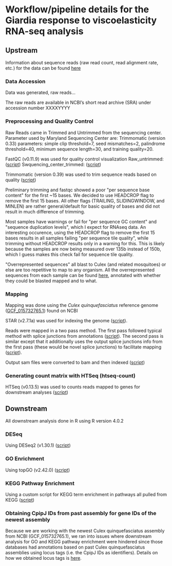 # Workflow/pipeline details for the Giardia response to viscoelasticity RNA-seq analysis

## Upstream 
Information about sequence reads (raw read count, read alignment rate, etc.) for the data can be found [here](https://docs.google.com/spreadsheets/d/1y15EVJ7VUNeKWtLNaBUMJ1zZaR_LLv7YgWeYWtGrIpI/edit?usp=sharing)

### Data Accession
Data was generated, raw reads...

The raw reads are available in NCBI’s short read archive (SRA) under accession number XXXXYYYY

### Preprocessing and Quality Control
Raw Reads came in Trimmed and Untrimmed from the sequencing center. Parameter used by Maryland Sequencing Center are: 
Trimmomatic (version 0.33)
parameters: simple clip threshold=7, seed mismatches=2, palindrome threshold=40, minimum sequence length=30, and training quality=20.

FastQC (v0.11.9) was used for quality control visualization
Raw_untrimmed:([script](https://github.com/sl1453/Giardia_mucusRNA_Analysis/blob/main/Upstream/fastqc.SBATCH))
Swquencing_center_trimmed: ([script](https://github.com/sl1453/Giardia_mucusRNA_Analysis/blob/main/Upstream/fastqc_umd_trimmed.SBATCH))

Trimmomatic (version 0.39) was used to trim sequence reads based on quality ([script](https://github.com/sl1453/Giardia_mucusRNA_Analysis/blob/main/Upstream/fastqc.sh))


Preliminary trimming and fastqc showed a poor "per sequence base content" for the first ~15 bases. We decided to use HEADCROP flag to remove the first 15 bases. All other flags (TRAILING, SLIDINGWINDOW, and MINLEN) are rather general/default for basic quality of bases and did not result in much difference of trimming.

Most samples have warnings or fail for "per sequence GC content" and "sequence duplication levels", which I expect for RNAseq data. An interesting occurence, using the HEADCROP flag to remove the first 15 bases results in all samples failing "per sequence tile quality", while trimming without HEADCROP results only in a warning for this. This is likely because the samples are now being measured over 135b instead of 150b, which I guess makes this check fail for sequence tile quality.

"Overrepresented sequences" all blast to Culex (and related mosquitoes) or else are too repetitive to map to any organism. All the overrepresented sequences from each sample can be found [here](https://github.com/srmarzec/Culex_Biting_RNAseq/blob/main/misc/OverrepSequences.txt), annotated with whether they could be blasted mapped and to what.

### Mapping

Mapping was done using the *Culex quinquefasciatus* reference genome ([GCF_015732765.1](https://www.ncbi.nlm.nih.gov/assembly/GCF_015732765.1/)) found on NCBI

STAR (v2.7.1a) was used for indexing the genome ([script](https://github.com/srmarzec/Culex_Biting_RNAseq/blob/main/Upstream/STAR_index.sh)).

Reads were mapped in a two pass method. The first pass followed typical method with splice junctions from annotations ([script](https://github.com/srmarzec/Culex_Biting_RNAseq/blob/main/Upstream/STAR_map.sh)). The second pass is similar except that it additionally uses the output splice junctions info from the first pass (these would be novel splice junctions) to facilitate mapping ([script](https://github.com/srmarzec/Culex_Biting_RNAseq/blob/main/Upstream/STAR_map_twopass.sh)).

Output sam files were converted to bam and then indexed ([script](https://github.com/srmarzec/Culex_Biting_RNAseq/blob/main/Upstream/sam2bam.sh))

### Generating count matrix with HTSeq (htseq-count)

HTSeq (v0.13.5) was used to counts reads mapped to genes for downstream analyses ([script](https://github.com/srmarzec/Culex_Biting_RNAseq/blob/main/Upstream/htseq_count.sh))

## Downstream

All downstream analysis done in R using R version 4.0.2

### DESeq
Using DESeq2 (v1.30.1) ([script](https://github.com/srmarzec/Culex_Biting_RNAseq/blob/main/Downstream/DESeq.R))

### GO Enrichment
Using topGO (v2.42.0) ([script](https://github.com/srmarzec/Culex_Biting_RNAseq/blob/main/Downstream/GOenrichment.R))

### KEGG Pathway Enrichment
Using a custom script for KEGG term enrichment in pathways all pulled from KEGG ([script](https://github.com/srmarzec/Culex_Biting_RNAseq/blob/main/Downstream/KEGG.R))

### Obtaining CpipJ IDs from past assembly for gene IDs of the newest assembly
Because we are working with the newest Culex quinquefasciatus assembly from NCBI (GCF_015732765.1), we ran into issues where downstream analysis for GO and KEGG pathway enrichment were hindered since those databases had annotations based on past Culex quinquefasciatus assemblies using locus tags (i.e. the CpipJ IDs as identifiers). Details on how we obtained locus tags is [here](https://github.com/srmarzec/Culex_Biting_RNAseq/blob/main/misc/GeneID_LocusTag_Conversion.md).
